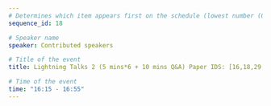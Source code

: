 ```yaml
---
# Determines which item appears first on the schedule (lowest number (0) appears first)
sequence_id: 18

# Speaker name
speaker: Contributed speakers

# Title of the event
title: Lightning Talks 2 (5 mins*6 + 10 mins Q&A) Paper IDS: [16,18,29,07,10,02]

# Time of the event
time: "16:15 - 16:55"
---
```

